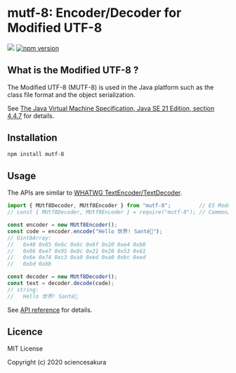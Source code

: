 # mutf-8: Encoder/Decoder for Modified UTF-8

![](https://github.com/sciencesakura/mutf-8/actions/workflows/check.yaml/badge.svg) [![npm version](https://badge.fury.io/js/mutf-8.svg)](https://badge.fury.io/js/mutf-8)

## What is the Modified UTF-8 ?

The Modified UTF-8 \(MUTF-8\) is used in the Java platform such as the class file format and the object serialization.

See [The Java Virtual Machine Specification, Java SE 21 Edition, section 4.4.7](https://docs.oracle.com/javase/specs/jvms/se21/html/jvms-4.html#jvms-4.4.7) for details.

## Installation

```sh
npm install mutf-8
```

## Usage

The APIs are similar to [WHATWG TextEncoder/TextDecoder](https://encoding.spec.whatwg.org/).

```javascript
import { MUtf8Decoder, MUtf8Encoder } from "mutf-8";         // ES Modules
// const { MUtf8Decoder, MUtf8Encoder } = require("mutf-8"); // CommonJS

const encoder = new MUtf8Encoder();
const code = encoder.encode("Hello 世界! Santé🍻");
// Uint8Array:
//   0x48 0x65 0x6c 0x6c 0x6f 0x20 0xe4 0xb8
//   0x96 0xe7 0x95 0x8c 0x21 0x20 0x53 0x61
//   0x6e 0x74 0xc3 0xa9 0xed 0xa0 0xbc 0xed
//   0xbd 0xbb

const decoder = new MUtf8Decoder();
const text = decoder.decode(code);
// string:
//   Hello 世界! Santé🍻
```

See [API reference](https://sciencesakura.github.io/mutf-8/) for details.

## Licence

MIT License

Copyright (c) 2020 sciencesakura
